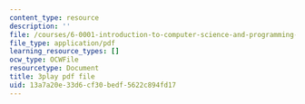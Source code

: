 ```yaml
---
content_type: resource
description: ''
file: /courses/6-0001-introduction-to-computer-science-and-programming-in-python-fall-2016/13a7a20e33d6cf30bedf5622c894fd17_qq7I2MQNrtU.pdf
file_type: application/pdf
learning_resource_types: []
ocw_type: OCWFile
resourcetype: Document
title: 3play pdf file
uid: 13a7a20e-33d6-cf30-bedf-5622c894fd17
---
```

